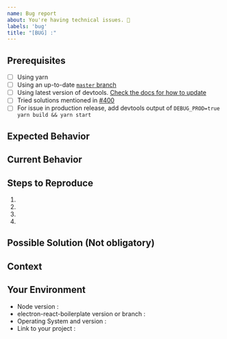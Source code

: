 ```yaml
---
name: Bug report
about: You're having technical issues. 🐞
labels: 'bug'
title: "[BUG] :"
---
```


<!-- Please use the following issue template or your issue will be closed -->

## Prerequisites

<!-- If the following boxes are not ALL checked, your issue is likely to be closed -->

* [ ] Using yarn
* [ ] Using an up-to-date [`master` branch](https://github.com/AndresMorelos/devapp/tree/master)
* [ ] Using latest version of devtools. [Check the docs for how to update](https://electron-react-boilerplate.js.org/docs/dev-tools/)
* [ ] Tried solutions mentioned in [#400](https://github.com/AndresMorelos/devapp/issues/400)
* [ ] For issue in production release, add devtools output of `DEBUG_PROD=true yarn build && yarn start`

## Expected Behavior

<!--- What should have happened? -->

## Current Behavior

<!--- What went wrong? -->

## Steps to Reproduce

<!-- Add relevant code and/or a live example -->
<!-- Add stack traces -->

1.

2.

3.

4.

## Possible Solution (Not obligatory)

<!--- Suggest a reason for the bug or how to fix it. -->

## Context

<!--- How has this issue affected you? What are you trying to accomplish? -->
<!--- Did you make any changes to the boilerplate after cloning it? -->
<!--- Providing context helps us come up with a solution that is most useful in the real world -->

## Your Environment

<!--- Include as many relevant details about the environment you experienced the bug in -->

* Node version :
* electron-react-boilerplate version or branch :
* Operating System and version :
* Link to your project :

<!---
❗️❗️ Also, please consider donating ❗️❗️

Donations will ensure the following:

🔨 Long term maintenance of the project
🛣 Progress on the roadmap
🐛 Quick responses to bug reports and help requests
 -->
